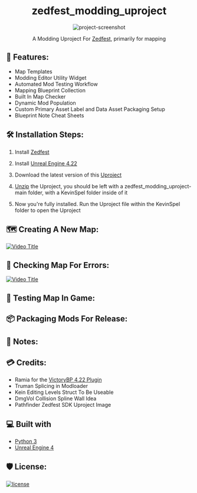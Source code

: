 <h1 id="title" align="center">zedfest_modding_uproject</h1>

<p align="center">
  <img src="https://cdn.discordapp.com/attachments/1121513483532513441/1125983083146006549/EdSplash.png" alt="project-screenshot">
</p>

<p align="center">
  A Modding Uproject For <a href="https://store.steampowered.com/app/1037080/Zedfest/">Zedfest</a>, primarily for mapping
</p>

<h2>💪 Features:</h2>

*   Map Templates
*   Modding Editor Utility Widget
*   Automated Mod Testing Workflow
*   Mapping Blueprint Collection
*   Built In Map Checker
*   Dynamic Mod Population
*   Custom Primary Asset Label and Data Asset Packaging Setup
*   Blueprint Note Cheat Sheets

<h2>🛠️ Installation Steps:</h2>

1. Install [Zedfest](https://store.steampowered.com/app/1037080/Zedfest/)

2. Install [Unreal Engine 4.22](https://store.epicgames.com)

3. Download the latest version of this [Uproject](https://github.com/Mythical-Github/zedfest_modding_uproject/archive/refs/heads/main.zip)

4. [Unzip](https://www.7-zip.org/) the Uproject, you should be left with a zedfest_modding_uproject-main folder, with a KevinSpel folder inside of it

5. Now you're fully installed. Run the Uproject file within the KevinSpel folder to open the Uproject

<h2>🗺️ Creating A New Map:</h2>

[![Video Title](https://img.youtube.com/vi/DtB6jzx8kbM/0.jpg)](https://youtu.be/DtB6jzx8kbM)

<h2>🧐 Checking Map For Errors:</h2>

[![Video Title](https://img.youtube.com/vi/Zz6iNlec4Ig/0.jpg)](https://youtu.be/Zz6iNlec4Ig)

<h2>🧪 Testing Map In Game:</h2>
<h2>📦 Packaging Mods For Release:</h2>
<h2>📝 Notes:</h2>
<h2>💳 Credits:</h2>

*   Ramia for the [VictoryBP 4.22 Plugin](https://github.com/EverNewJoy/VictoryPlugin)
*   Truman Splicing in Modloader
*   Kein Editing Levels Struct To Be Useable
*   DmgVol Collision Spline Wall Idea
*   Pathfinder Zedfest SDK Uproject Image

<h2>💻 Built with</h2>

*   [Python 3](https://www.python.org/)
*   [Unreal Engine 4](https://store.epicgames.com)

<h2>🛡️ License:</h2>

[![license](https://www.gnu.org/graphics/gplv3-with-text-136x68.png)](LICENSE)
